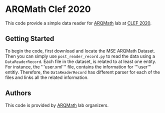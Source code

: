 # ARQMath Clef 2020
This code provide a simple data reader for [ARQMath](https://www.cs.rit.edu/~dprl/ARQMath/) lab at [CLEF 2020](https://clef2020.clef-initiative.eu/). 

## Getting Started

To begin the code, first download and locate the MSE ARQMath Dataset. Then you can simply use ```post_reader_record.py``` to read the data using a ```DataReaderRecord```. Each file in the dataset, is related to at least one entity. For instance, the '''user.xml''' file, contains the information for '''user''' entitiy. Therefore, the ```DataReaderRecord``` has different parser for each of the files and links all the related information.





## Authors

This code is provided by [ARQMath](https://www.cs.rit.edu/~dprl/ARQMath/) lab organizers. 
